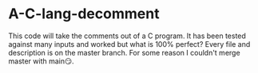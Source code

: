 # A-C-lang-decomment
This code will take the comments out of a C program. It has been tested against many inputs and worked but what is 100% perfect?
Every file and description is on the master branch. For some reason I couldn't merge master with main😏.
